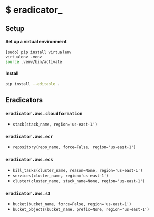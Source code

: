 # $ eradicator_

## Setup

#### Set up a virtual environment

```bash
[sudo] pip install virtualenv
virtualenv .venv
source .venv/bin/activate
```

#### Install


```bash
pip install --editable .
```


## Eradicators

### `eradicator.aws.cloudformation`

* `stack(stack_name, region='us-east-1')`

### `eradicator.aws.ecr`

* `repository(repo_name, force=False, region='us-east-1')`

### `eradicator.aws.ecs`

* `kill_tasks(cluster_name, reason=None, region='us-east-1')`
* `services(cluster_name, region='us-east-1')`
* `cluster(cluster_name, stack_name=None, region='us-east-1')`

### `eradicator.aws.s3`

* `bucket(bucket_name, force=False, region='us-east-1')`
* `bucket_objects(bucket_name, prefix=None, region='us-east-1')`

